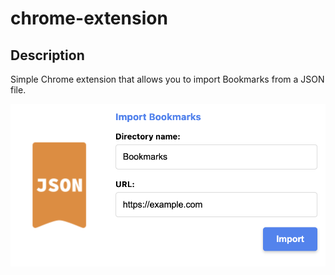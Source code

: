 # chrome-extension

## Description
Simple Chrome extension that allows you to import Bookmarks from a JSON file.

![alt text](img/image.png)

